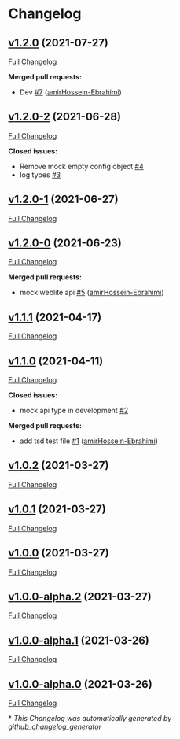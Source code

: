 # Changelog

## [v1.2.0](https://github.com/weblite-wapps/api-types/tree/v1.2.0) (2021-07-27)

[Full Changelog](https://github.com/weblite-wapps/api-types/compare/v1.2.0-2...v1.2.0)

**Merged pull requests:**

- Dev [\#7](https://github.com/weblite-wapps/api-types/pull/7) ([amirHossein-Ebrahimi](https://github.com/amirHossein-Ebrahimi))

## [v1.2.0-2](https://github.com/weblite-wapps/api-types/tree/v1.2.0-2) (2021-06-28)

[Full Changelog](https://github.com/weblite-wapps/api-types/compare/v1.2.0-1...v1.2.0-2)

**Closed issues:**

- Remove mock empty config object [\#4](https://github.com/weblite-wapps/api-types/issues/4)
- log types [\#3](https://github.com/weblite-wapps/api-types/issues/3)

## [v1.2.0-1](https://github.com/weblite-wapps/api-types/tree/v1.2.0-1) (2021-06-27)

[Full Changelog](https://github.com/weblite-wapps/api-types/compare/v1.2.0-0...v1.2.0-1)

## [v1.2.0-0](https://github.com/weblite-wapps/api-types/tree/v1.2.0-0) (2021-06-23)

[Full Changelog](https://github.com/weblite-wapps/api-types/compare/v1.1.1...v1.2.0-0)

**Merged pull requests:**

- mock weblite api [\#5](https://github.com/weblite-wapps/api-types/pull/5) ([amirHossein-Ebrahimi](https://github.com/amirHossein-Ebrahimi))

## [v1.1.1](https://github.com/weblite-wapps/api-types/tree/v1.1.1) (2021-04-17)

[Full Changelog](https://github.com/weblite-wapps/api-types/compare/v1.1.0...v1.1.1)

## [v1.1.0](https://github.com/weblite-wapps/api-types/tree/v1.1.0) (2021-04-11)

[Full Changelog](https://github.com/weblite-wapps/api-types/compare/v1.0.2...v1.1.0)

**Closed issues:**

- mock api type in development [\#2](https://github.com/weblite-wapps/api-types/issues/2)

**Merged pull requests:**

- add tsd test file [\#1](https://github.com/weblite-wapps/api-types/pull/1) ([amirHossein-Ebrahimi](https://github.com/amirHossein-Ebrahimi))

## [v1.0.2](https://github.com/weblite-wapps/api-types/tree/v1.0.2) (2021-03-27)

[Full Changelog](https://github.com/weblite-wapps/api-types/compare/v1.0.1...v1.0.2)

## [v1.0.1](https://github.com/weblite-wapps/api-types/tree/v1.0.1) (2021-03-27)

[Full Changelog](https://github.com/weblite-wapps/api-types/compare/v1.0.0...v1.0.1)

## [v1.0.0](https://github.com/weblite-wapps/api-types/tree/v1.0.0) (2021-03-27)

[Full Changelog](https://github.com/weblite-wapps/api-types/compare/v1.0.0-alpha.2...v1.0.0)

## [v1.0.0-alpha.2](https://github.com/weblite-wapps/api-types/tree/v1.0.0-alpha.2) (2021-03-27)

[Full Changelog](https://github.com/weblite-wapps/api-types/compare/v1.0.0-alpha.1...v1.0.0-alpha.2)

## [v1.0.0-alpha.1](https://github.com/weblite-wapps/api-types/tree/v1.0.0-alpha.1) (2021-03-26)

[Full Changelog](https://github.com/weblite-wapps/api-types/compare/v1.0.0-alpha.0...v1.0.0-alpha.1)

## [v1.0.0-alpha.0](https://github.com/weblite-wapps/api-types/tree/v1.0.0-alpha.0) (2021-03-26)

[Full Changelog](https://github.com/weblite-wapps/api-types/compare/47f0c9801e34725c5e58e28b5687727220a49ca3...v1.0.0-alpha.0)



\* *This Changelog was automatically generated by [github_changelog_generator](https://github.com/github-changelog-generator/github-changelog-generator)*
